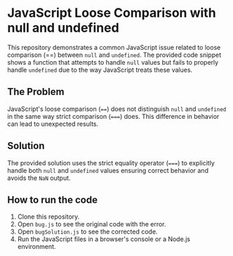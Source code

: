 # JavaScript Loose Comparison with null and undefined

This repository demonstrates a common JavaScript issue related to loose comparison (==) between `null` and `undefined`. The provided code snippet shows a function that attempts to handle `null` values but fails to properly handle `undefined` due to the way JavaScript treats these values.

## The Problem

JavaScript's loose comparison (`==`) does not distinguish `null` and `undefined` in the same way strict comparison (`===`) does.  This difference in behavior can lead to unexpected results.

## Solution

The provided solution uses the strict equality operator (`===`) to explicitly handle both `null` and `undefined` values ensuring correct behavior and avoids the `NaN` output.

## How to run the code
1. Clone this repository.
2. Open `bug.js` to see the original code with the error.
3. Open `bugSolution.js` to see the corrected code.
4. Run the JavaScript files in a browser's console or a Node.js environment.